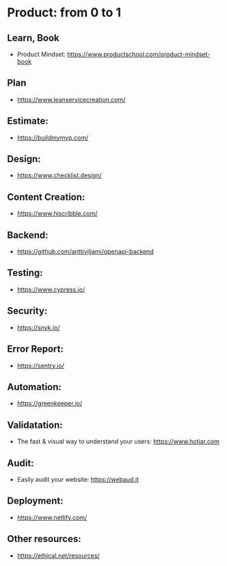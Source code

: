 # Product: from 0 to 1

## Learn, Book
 - Product Mindset: https://www.productschool.com/product-mindset-book

## Plan
 - https://www.leanservicecreation.com/

## Estimate:
 - https://buildmymvp.com/

## Design:
 - https://www.checklist.design/
 
## Content Creation:
 - https://www.hiscribble.com/
 
## Backend:
 - https://github.com/anttiviljami/openapi-backend
 
## Testing:
 - https://www.cypress.io/
 
## Security:
 - https://snyk.io/
 
## Error Report:
 - https://sentry.io/

## Automation:
 - https://greenkeeper.io/

## Validatation:
 - The fast & visual way to understand your users: https://www.hotjar.com
 
## Audit:
 - Easily audit your website: https://webaud.it
 
## Deployment:
 - https://www.netlify.com/

## Other resources:
 - https://ethical.net/resources/
